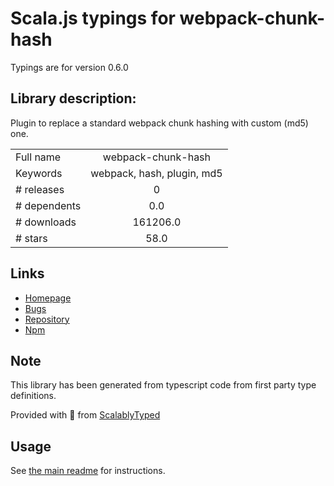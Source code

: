 
# Scala.js typings for webpack-chunk-hash

Typings are for version 0.6.0

## Library description:
Plugin to replace a standard webpack chunk hashing with custom (md5) one.

|                    |                 |
| ------------------ | :-------------: |
| Full name          | webpack-chunk-hash |
| Keywords           | webpack, hash, plugin, md5 |
| # releases         | 0 |
| # dependents       | 0.0 |
| # downloads        | 161206.0 |
| # stars            | 58.0 |

## Links
- [Homepage](https://github.com/alexindigo/webpack-chunk-hash#readme)
- [Bugs](https://github.com/alexindigo/webpack-chunk-hash/issues)
- [Repository](https://github.com/alexindigo/webpack-chunk-hash)
- [Npm](https://www.npmjs.com/package/webpack-chunk-hash)
    


## Note
This library has been generated from typescript code from first party type definitions.

Provided with :purple_heart: from [ScalablyTyped](https://github.com/oyvindberg/ScalablyTyped)

## Usage
See [the main readme](../../readme.md) for instructions.


